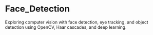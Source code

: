 # Face_Detection
Exploring computer vision with face detection, eye tracking, and object detection using OpenCV, Haar cascades, and deep learning.
